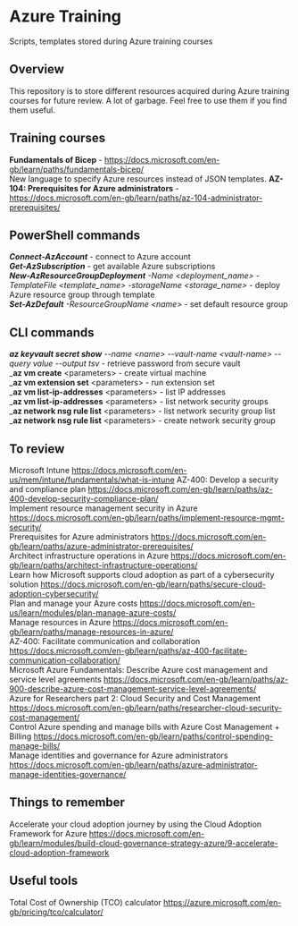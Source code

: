 # Azure Training

Scripts, templates stored during Azure training courses

## Overview

This repository is to store different resources acquired during Azure training courses for future review. A lot of garbage. Feel free to use them if you find them useful.

## Training courses

**Fundamentals of Bicep** - https://docs.microsoft.com/en-gb/learn/paths/fundamentals-bicep/  
New language to specify Azure resources instead of JSON templates.
**AZ-104: Prerequisites for Azure administrators** - https://docs.microsoft.com/en-gb/learn/paths/az-104-administrator-prerequisites/

## PowerShell commands

_**Connect-AzAccount**_ - connect to Azure account  
_**Get-AzSubscription**_ - get available Azure subscriptions  
_**New-AzResourceGroupDeployment** -Name &lt;deployment_name&gt; -TemplateFile &lt;template_name&gt; -storageName &lt;storage_name&gt;_ - deploy Azure resource group through template  
_**Set-AzDefault** -ResourceGroupName &lt;name&gt;_ - set default resource group  

## CLI commands

_**az keyvault secret show** --name &lt;name&gt; --vault-name &lt;vault-name&gt; --query value --output tsv_ - retrieve password from secure vault  
_**az vm create** &lt;parameters&gt; - create virtual machine  
_**az vm extension set** &lt;parameters&gt; - run extension set  
_**az vm list-ip-addresses** &lt;parameters&gt; - list IP addresses  
_**az vm list-ip-addresses** &lt;parameters&gt; - list network security groups  
_**az network nsg rule list** &lt;parameters&gt; - list network security group list  
_**az network nsg rule list** &lt;parameters&gt; - create network security group  

## To review

Microsoft Intune https://docs.microsoft.com/en-us/mem/intune/fundamentals/what-is-intune 
AZ-400: Develop a security and compliance plan https://docs.microsoft.com/en-gb/learn/paths/az-400-develop-security-compliance-plan/  
Implement resource management security in Azure https://docs.microsoft.com/en-gb/learn/paths/implement-resource-mgmt-security/  
Prerequisites for Azure administrators https://docs.microsoft.com/en-gb/learn/paths/azure-administrator-prerequisites/  
Architect infrastructure operations in Azure https://docs.microsoft.com/en-gb/learn/paths/architect-infrastructure-operations/  
Learn how Microsoft supports cloud adoption as part of a cybersecurity solution https://docs.microsoft.com/en-gb/learn/paths/secure-cloud-adoption-cybersecurity/  
Plan and manage your Azure costs https://docs.microsoft.com/en-us/learn/modules/plan-manage-azure-costs/  
Manage resources in Azure https://docs.microsoft.com/en-gb/learn/paths/manage-resources-in-azure/  
AZ-400: Facilitate communication and collaboration https://docs.microsoft.com/en-gb/learn/paths/az-400-facilitate-communication-collaboration/  
Microsoft Azure Fundamentals: Describe Azure cost management and service level agreements https://docs.microsoft.com/en-gb/learn/paths/az-900-describe-azure-cost-management-service-level-agreements/  
Azure for Researchers part 2: Cloud Security and Cost Management https://docs.microsoft.com/en-gb/learn/paths/researcher-cloud-security-cost-management/  
Control Azure spending and manage bills with Azure Cost Management + Billing https://docs.microsoft.com/en-gb/learn/paths/control-spending-manage-bills/  
Manage identities and governance for Azure administrators https://docs.microsoft.com/en-gb/learn/paths/azure-administrator-manage-identities-governance/  

## Things to remember

Accelerate your cloud adoption journey by using the Cloud Adoption Framework for Azure https://docs.microsoft.com/en-gb/learn/modules/build-cloud-governance-strategy-azure/9-accelerate-cloud-adoption-framework  

## Useful tools
Total Cost of Ownership (TCO) calculator https://azure.microsoft.com/en-gb/pricing/tco/calculator/  
